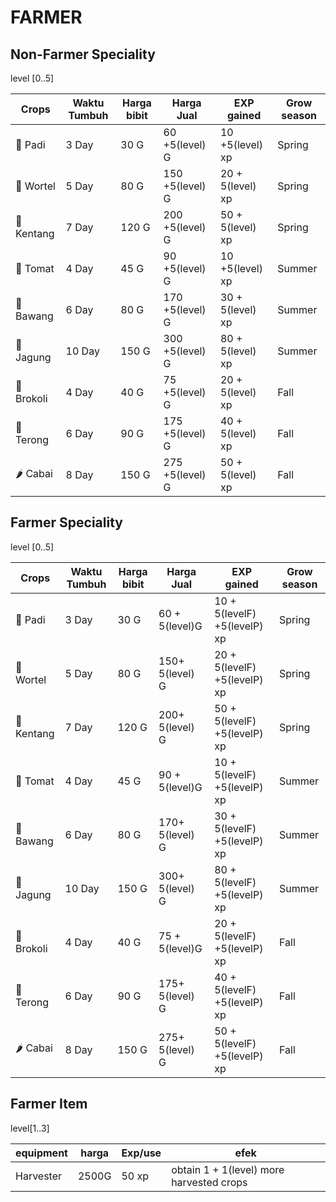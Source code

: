 # FARMER

## Non-Farmer Speciality

level [0..5]

| Crops      | Waktu Tumbuh | Harga bibit | Harga Jual      | EXP gained       | Grow season |
| ---------- | ------------ | ----------- | --------------- | ---------------- | ----------- |
| 🌾 Padi    | 3 Day        | 30 G        | 60 +5(level) G  | 10 +5(level) xp  | Spring      |
| 🥕 Wortel  | 5 Day        | 80 G        | 150 +5(level) G | 20 + 5(level) xp | Spring      |
| 🥔 Kentang | 7 Day        | 120 G       | 200 +5(level) G | 50 + 5(level) xp | Spring      |
| 🍅 Tomat   | 4 Day        | 45 G        | 90 +5(level) G  | 10 +5(level) xp  | Summer      |
| 🧅 Bawang  | 6 Day        | 80 G        | 170 +5(level) G | 30 + 5(level) xp | Summer      |
| 🌽 Jagung  | 10 Day       | 150 G       | 300 +5(level) G | 80 + 5(level) xp | Summer      |
| 🥦 Brokoli | 4 Day        | 40 G        | 75 +5(level) G  | 20 + 5(level) xp | Fall        |
| 🍆 Terong  | 6 Day        | 90 G        | 175 +5(level) G | 40 + 5(level) xp | Fall        |
| 🌶️ Cabai   | 8 Day        | 150 G       | 275 +5(level) G | 50 + 5(level) xp | Fall        |

## Farmer Speciality

level [0..5]

| Crops      | Waktu Tumbuh | Harga bibit | Harga Jual      | EXP gained                   | Grow season |
| ---------- | ------------ | ----------- | --------------- | ---------------------------- | ----------- |
| 🌾 Padi    | 3 Day        | 30 G        | 60 + 5(level)G  | 10 + 5(levelF) +5(levelP) xp | Spring      |
| 🥕 Wortel  | 5 Day        | 80 G        | 150+ 5(level) G | 20 + 5(levelF) +5(levelP) xp | Spring      |
| 🥔 Kentang | 7 Day        | 120 G       | 200+ 5(level) G | 50 + 5(levelF) +5(levelP) xp | Spring      |
| 🍅 Tomat   | 4 Day        | 45 G        | 90 + 5(level)G  | 10 + 5(levelF) +5(levelP) xp | Summer      |
| 🧅 Bawang  | 6 Day        | 80 G        | 170+ 5(level) G | 30 + 5(levelF) +5(levelP) xp | Summer      |
| 🌽 Jagung  | 10 Day       | 150 G       | 300+ 5(level) G | 80 + 5(levelF) +5(levelP) xp | Summer      |
| 🥦 Brokoli | 4 Day        | 40 G        | 75 + 5(level)G  | 20 + 5(levelF) +5(levelP) xp | Fall        |
| 🍆 Terong  | 6 Day        | 90 G        | 175+ 5(level) G | 40 + 5(levelF) +5(levelP) xp | Fall        |
| 🌶️ Cabai   | 8 Day        | 150 G       | 275+ 5(level) G | 50 + 5(levelF) +5(levelP) xp | Fall        |

## Farmer Item

level[1..3]

| equipment | harga | Exp/use | efek                                     |
| --------- | ----- | ------- | ---------------------------------------- |
| Harvester | 2500G | 50 xp   | obtain 1 + 1(level) more harvested crops |
